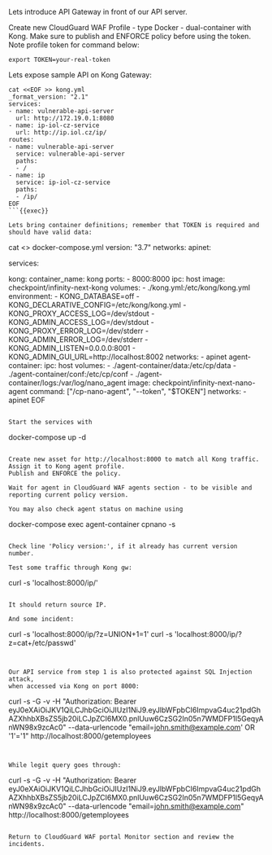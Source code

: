 Lets introduce API Gateway in front of our API server.

Create new CloudGuard WAF Profile - type Docker - dual-container with Kong.
Make sure to publish and ENFORCE policy before using the token.
Note profile token for command below:

```
export TOKEN=your-real-token
```

Lets expose sample API on Kong Gateway:
```
cat <<EOF >> kong.yml
_format_version: "2.1"
services:
- name: vulnerable-api-server
  url: http://172.19.0.1:8080
- name: ip-iol-cz-service
  url: http://ip.iol.cz/ip/
routes:
- name: vulnerable-api-server
  service: vulnerable-api-server
  paths:
  - /
- name: ip
  service: ip-iol-cz-service
  paths:
  - /ip/
EOF
```{{exec}} 

Lets bring container definitions; remember that TOKEN is required and should have valid data:
```
cat <<EOF >> docker-compose.yml
version: "3.7"
networks:
  apinet:

services:

  kong:
    container_name: kong
    ports:
      - 8000:8000
    ipc: host
    image: checkpoint/infinity-next-kong
    volumes:
      - ./kong.yml:/etc/kong/kong.yml
    environment:
      - KONG_DATABASE=off
      - KONG_DECLARATIVE_CONFIG=/etc/kong/kong.yml
      - KONG_PROXY_ACCESS_LOG=/dev/stdout
      - KONG_ADMIN_ACCESS_LOG=/dev/stdout
      - KONG_PROXY_ERROR_LOG=/dev/stderr
      - KONG_ADMIN_ERROR_LOG=/dev/stderr
      - KONG_ADMIN_LISTEN=0.0.0.0:8001
      - KONG_ADMIN_GUI_URL=http://localhost:8002
    networks:
      - apinet
  agent-container:
    ipc: host
    volumes:
      - ./agent-container/data:/etc/cp/data
      - ./agent-container/conf:/etc/cp/conf
      - ./agent-container/logs:/var/log/nano_agent
    image: checkpoint/infinity-next-nano-agent
    command: ["/cp-nano-agent", "--token", "$TOKEN"]
    networks:
      - apinet
EOF
```{{exec}} 

Start the services with
```
docker-compose up -d
```{{exec}} 

Create new asset for http://localhost:8000 to match all Kong traffic. Assign it to Kong agent profile.
Publish and ENFORCE the policy.

Wait for agent in CloudGuard WAF agents section - to be visible and reporting current policy version.

You may also check agent status on machine using
```
docker-compose exec agent-container cpnano -s
```{{exec}} 

Check line 'Policy version:', if it already has current version number.

Test some traffic through Kong gw:
```
curl -s 'localhost:8000/ip/'
```{{exec}} 

It should return source IP.

And some incident:
```
curl -s 'localhost:8000/ip/?z=UNION+1=1'
curl -s 'localhost:8000/ip/?z=cat+/etc/passwd'
```{{exec}} 


Our API service from step 1 is also protected against SQL Injection attack,
when accessed via Kong on port 8000:
```
curl -s -G -v -H "Authorization: Bearer eyJ0eXAiOiJKV1QiLCJhbGciOiJIUzI1NiJ9.eyJlbWFpbCI6ImpvaG4uc21pdGhAZXhhbXBsZS5jb20iLCJpZCI6MX0.pnlUuw6CzSG2In05n7WMDFP1l5GeqyAnWN98x9zcAc0" --data-urlencode "email=john.smith@example.com' OR '1'='1" http://localhost:8000/getemployees
```{{exec}}


While legit query goes through:
```
curl -s -G -v -H "Authorization: Bearer eyJ0eXAiOiJKV1QiLCJhbGciOiJIUzI1NiJ9.eyJlbWFpbCI6ImpvaG4uc21pdGhAZXhhbXBsZS5jb20iLCJpZCI6MX0.pnlUuw6CzSG2In05n7WMDFP1l5GeqyAnWN98x9zcAc0" --data-urlencode "email=john.smith@example.com" http://localhost:8000/getemployees
```{{exec}}

Return to CloudGuard WAF portal Monitor section and review the incidents.